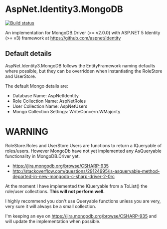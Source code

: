 # AspNet.Identity3.MongoDB

[![Build status](https://ci.appveyor.com/api/projects/status/yopbw2mrf8ppqfkp/branch/master?svg=true)](https://ci.appveyor.com/project/saan800/aspnet-identity3-mongodb/branch/master)

An implementation for MongoDB.Driver (>= v2.0.0) with ASP.NET 5 Identity (>= v3) framework at <https://github.com/aspnet/Identity>


## Default details
AspNet.Identity3.MongoDB follows the EntityFramework naming defaults where possible, but they can be overridden 
when instantiating the RoleStore and UserStore.

The default Mongo details are:

* Database Name: AspNetIdentity
* Role Collection Name: AspNetRoles
* User Collection Name: AspNetUsers
* Mongo Collection Settings: WriteConcern.WMajority


# WARNING
RoleStore.Roles and UserStore.Users are functions to return a IQueryable of roles/users.
However MongoDb have not yet implemented any AsQueryable functionality in MongoDB.Driver yet.
- <https://jira.mongodb.org/browse/CSHARP-935>
- <http://stackoverflow.com/questions/29124995/is-asqueryable-method-departed-in-new-mongodb-c-sharp-driver-2-0rc>

At the moment I have implemented the IQueryable from a ToList() the role/user collections.
**This will not perform well.**

I highly recommend you don't use Queryable functions unless you are very, very sure it will always be a small collection.

I'm keeping an eye on <https://jira.mongodb.org/browse/CSHARP-935> and will update the implementation when possible.
